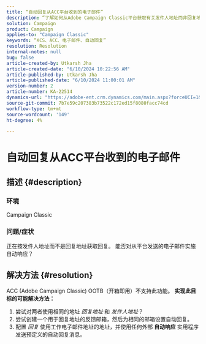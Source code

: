 ```yaml
---
title: “自动回复从ACC平台收到的电子邮件”
description: “了解如何从Adobe Campaign Classic平台获取有关发件人地址而非回复地址的回复。”
solution: Campaign
product: Campaign
applies-to: "Campaign Classic"
keywords: “KCS、ACC、电子邮件、自动回复”
resolution: Resolution
internal-notes: null
bug: false
article-created-by: Utkarsh Jha
article-created-date: "6/10/2024 10:22:56 AM"
article-published-by: Utkarsh Jha
article-published-date: "6/10/2024 11:00:01 AM"
version-number: 2
article-number: KA-22514
dynamics-url: "https://adobe-ent.crm.dynamics.com/main.aspx?forceUCI=1&pagetype=entityrecord&etn=knowledgearticle&id=58d18766-1327-ef11-840a-6045bd026b83"
source-git-commit: 7b7e59c207383b73522c172ed15f8080facc74cd
workflow-type: tm+mt
source-wordcount: '149'
ht-degree: 4%

---
```


# 自动回复从ACC平台收到的电子邮件

## 描述 {#description}


### <b>环境</b>

Campaign Classic



### <b>问题/症状</b>

正在按发件人地址而不是回复地址获取回复。 能否对从平台发送的电子邮件实施自动响应？


## 解决方法 {#resolution}


ACC (Adobe Campaign Classic) OOTB（开箱即用）不支持此功能。
<b>实现此目标的可能解决方法：</b>
1. 尝试对两者使用相同的地址 *回复地址* 和 *发件人地址*？
2. 尝试创建一个用于回复地址的反馈邮箱，然后为相同的邮箱设置自动回复。
3. 配置 *回复* 使用工作电子邮件地址的地址，并使用任何外部 <b>自动响应</b> 实用程序发送预定义的自动回复消息。

